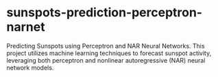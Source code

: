 # sunspots-prediction-perceptron-narnet
Predicting Sunspots using Perceptron and NAR Neural Networks. This project utilizes machine learning techniques to forecast sunspot activity, leveraging both perceptron and nonlinear autoregressive (NAR) neural network models.
